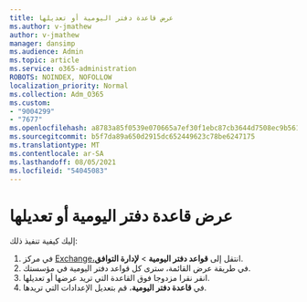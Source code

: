 ```yaml
---
title: عرض قاعدة دفتر اليومية أو تعديلها
ms.author: v-jmathew
author: v-jmathew
manager: dansimp
ms.audience: Admin
ms.topic: article
ms.service: o365-administration
ROBOTS: NOINDEX, NOFOLLOW
localization_priority: Normal
ms.collection: Adm_O365
ms.custom:
- "9004299"
- "7677"
ms.openlocfilehash: a8783a85f0539e070665a7ef30f1ebc87cb3644d7508ec9b561ad17200c97505
ms.sourcegitcommit: b5f7da89a650d2915dc652449623c78be6247175
ms.translationtype: MT
ms.contentlocale: ar-SA
ms.lasthandoff: 08/05/2021
ms.locfileid: "54045083"
---
```

# <a name="view-or-modify-a-journal-rule"></a>عرض قاعدة دفتر اليومية أو تعديلها

إليك كيفية تنفيذ ذلك:

1. في مركز [Exchange،](https://go.microsoft.com/fwlink/p/?linkid=2059104)انتقل إلى **قواعد دفتر اليومية**  >  **لإدارة التوافق**.
2. في طريقة عرض القائمة، سترى كل قواعد دفتر اليومية في مؤسستك.
3. انقر نقرا مزدوجا فوق القاعدة التي تريد عرضها أو تعديلها.
4. في **قاعدة دفتر اليومية**، قم بتعديل الإعدادات التي تريدها.
